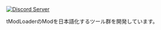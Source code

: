 <a target="_blank" href="https://discord.gg/ch2DVxf2jY">
  <img alt="Discord Server" src="https://dcbadge.limes.pink/api/server/ch2DVxf2jY?style=flat"/>
</a>

tModLoaderのModを日本語化するツール群を開発しています。
  
